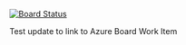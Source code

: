 [![Board Status](https://dev.azure.com/niclas0371/c2cbbeb9-071a-444e-b259-f23b6d7161ad/0a6da8cf-0ac2-40c3-a9bc-d9a129c4fe3e/_apis/work/boardbadge/f09a6935-e9c1-4fb0-889b-8c697d91de23)](https://dev.azure.com/niclas0371/c2cbbeb9-071a-444e-b259-f23b6d7161ad/_boards/board/t/0a6da8cf-0ac2-40c3-a9bc-d9a129c4fe3e/Microsoft.RequirementCategory)

Test update to link to Azure Board Work Item
